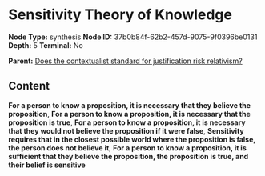 # Sensitivity Theory of Knowledge

**Node Type:** synthesis
**Node ID:** 37b0b84f-62b2-457d-9075-9f0396be0131
**Depth:** 5
**Terminal:** No

**Parent:** [Does the contextualist standard for justification risk relativism?](does-the-contextualist-standard-for-justification-risk-relativism-antithesis-447212bf-35a7-4787-8a15-55b15a4380da.md)

## Content

**For a person to know a proposition, it is necessary that they believe the proposition**, **For a person to know a proposition, it is necessary that the proposition is true**, **For a person to know a proposition, it is necessary that they would not believe the proposition if it were false**, **Sensitivity requires that in the closest possible world where the proposition is false, the person does not believe it**, **For a person to know a proposition, it is sufficient that they believe the proposition, the proposition is true, and their belief is sensitive**
